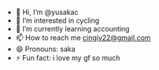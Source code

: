 - 👋 Hi, I’m @yusakac
- 👀 I’m interested in cycling
- 🌱 I’m currently learning accounting
- 📫 How to reach me cingiy22@gmail.com
- 😄 Pronouns: saka
- ⚡ Fun fact: i love my gf so much

<!---
yusakac/yusakac is a ✨ special ✨ repository because its `README.md` (this file) appears on your GitHub profile.
You can click the Preview link to take a look at your changes.
--->
